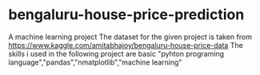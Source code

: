# bengaluru-house-price-prediction
A machine learning project
The dataset for the given project is taken from https://www.kaggle.com/amitabhajoy/bengaluru-house-price-data
The skills i used in the following project are basic "pyhton programing language","pandas","nmatplotlib","machine learning"
